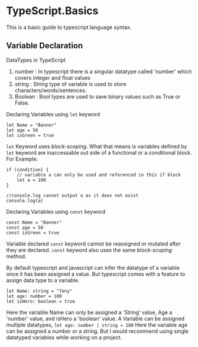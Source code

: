 # TypeScript.Basics
This is a basic guide to typescript language syntax.

## **Variable Declaration**

DataTypes in TypeScript
1. number : In typescript there is a singular datatype called 'number' which covers integer and float values
2. string : String type of variable is used to store characters/words/sentences.
3. Boolean : Bool types are used to save binary values such as True or False.

Declaring Variables using ```let``` keyword
```
let Name = "Banner"
let age = 50
let isGreen = true
```
```let``` Keyword uses *block-scoping*. What that means is variables defined by ```let``` keyword are inaccessable out side of a functional or a conditional block.
For Example:
```
if (condition) {
    // variable a can only be used and referenced in this if block
    let a = 100
}

//console.log cannot output a as it does not exist
console.log(a)
```

Declaring Variables using ```const``` keyword
```
const Name = "Banner"
const age = 50
const isGreen = true
```
Variable declared ```const``` keyword cannot be reassigned or mutated after they are declared. ```const``` keyword also uses the same *block-scoping* method.

By default typescript and javascript can infer the datatype of a variable once it has been assigned a value. But typescript comes with a feature to assign data type to a variable.
```
let Name: string = "Tony"
let age: number = 100
let isHero: boolean = true
```
Here the variable Name can only be assigned a 'String' value, Age a 'number' value, and isHero a 'boolean' value.
A Variable can be assigned multiple datatypes,
```let age: number | string = 100```
Here the variable age can be assigned a number or a string. But I would recommend using single datatyped variables while working on a project. 


